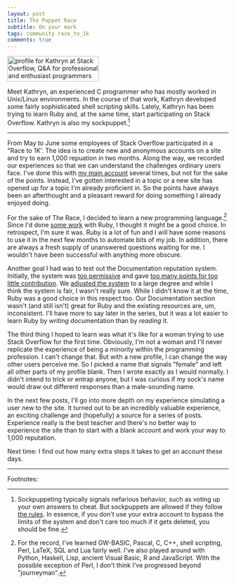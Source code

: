```yaml
---
layout: post
title: The Puppet Race
subtitle: On your mark
tags: community race_to_1k
comments: true
---
```


<a href="https://stackoverflow.com/users/7948068/kathryn"> <img
src="https://stackoverflow.com/users/flair/7948068.png" width="208"
height="58" alt="profile for Kathryn at Stack Overflow, Q&amp;A for
professional and enthusiast programmers" title="profile for Kathryn at
Stack Overflow, Q&amp;A for professional and enthusiast programmers">
</a>

Meet Kathryn, an experienced C programmer who has mostly worked in
Unix/Linux environments. In the course of that work, Kathryn developed
some fairly sophisticated shell scripting skills. Lately, Kathryn has
been trying to learn Ruby and, at the same time, start participating
on Stack Overflow. Kathryn is also my sockpuppet.[^1]

---

From May to June some employees of Stack Overflow participated in a
"Race to 1K'. The idea is to create new and anonymous accounts on a
site and try to earn 1,000 repuation in two months. Along the way, we
recorded our experiences so that we can understand the challenges
ordinary users face. I've done this with
[my main account](https://stackexchange.com/users/1083/jon-ericson?tab=accounts)
several times, but not for the sake of the points. Instead, I've
gotten interested in a topic or a new site has opened up for a topic
I'm already proficient in. So the points have always been an
afterthought and a pleasant reward for doing something I already
enjoyed doing.

For the sake of The Race, I decided to learn a new programming
language.[^2] Since I'd done
[some work](https://stackapps.com/questions/6337/se2jekyll-rb-export-stack-exchange-posts-for-use-on-jekyll-blogs)
with Ruby, I thought it might be a good choice. In retrospect, I'm
sure it was. Ruby is a lot of fun and I will have some reasons to use
it in the next few months to automate bits of my job. In addition,
there are always a fresh supply of unanswered questions waiting for
me. I wouldn't have been successful with anything more obscure.

Another goal I had was to test out the Documentation reputation
system. Initially, the system was
[too permissive](https://meta.stackoverflow.com/questions/328703/addressing-documentation-repgateapocalypse)
and gave
[too many points for too little contribution](https://meta.stackoverflow.com/questions/328866/dont-give-me-reputation-points-for-making-an-edit-to-a-documentation-topic). We
[adjusted the system](https://meta.stackoverflow.com/questions/334551/documentation-reputation-update-is-live)
to a large degree and while I think the system is fair, I wasn't
really sure. While I didn't know it at the time, Ruby was a good
choice in this respect too. Our Documentation section wasn't (and
still isn't) great for Ruby and the existing resources are, um,
inconsistent. I'll have more to say later in the series, but it was a
lot easier to learn Ruby by _writing_ documentation than by _reading_
it.

The third thing I hoped to learn was what it's like for a woman trying
to use Stack Overflow for the first time. Obviously, I'm not a woman
and I'll never replicate the experience of being a minority within the
programming profession. I can't change that. But with a new profile, I
can change the way other users perceive me. So I picked a name that
signals "female" and left all other parts of my profile blank. Then I
wrote exactly as I would normally. I didn't intend to trick or entrap
anyone, but I was curious if my sock's name would draw out different
responses than a male-sounding name.

In the next few posts, I'll go into more depth on my experience
simulating a user new to the site. It turned out to be an incredibly
valuable experience, an exciting challenge and (hopefully) a source
for a series of posts. Experience really is the best teacher and
there's no better way to experience the site than to start with a
blank account and work your way to 1,000 reputation.

Next time: I find out how many extra steps it takes to get an account
these days.

---

Footnotes:

[^1]:

    Sockpuppeting typically signals nefarious behavior, such as voting
    up your own answers to cheat. But sockpuppets are allowed if they
    follow
    [the rules](https://meta.stackexchange.com/a/57685/1438). In
    essence, if you don't use your extra account to bypass the limits
    of the system and don't care too much if it gets deleted, you
    should be fine.

[^2]:

    For the record, I've learned GW-BASIC, Pascal, C, C++, shell
    scripting, Perl, LaTeX, SQL and Lua fairly well. I've also played
    around with Python, Haskell, Lisp, ancient Visual Basic, R and
    JavaScript. With the possible exception of Perl, I don't think
    I've progressed beyond "journeyman".

<!--  LocalWords:  sockpuppet href LocalWords sockpuppeting
 -->
<!--  LocalWords:  sockpuppets repgateapocalypse
 -->
